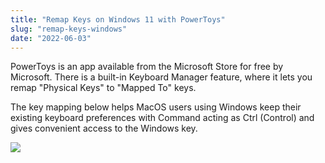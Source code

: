```yaml
---
title: "Remap Keys on Windows 11 with PowerToys"
slug: "remap-keys-windows"
date: "2022-06-03"
---
```

PowerToys is an app available from the Microsoft Store for free by Microsoft. There is a built-in Keyboard Manager feature, where it lets you remap "Physical Keys" to "Mapped To" keys.

The key mapping below helps MacOS users using Windows keep their existing keyboard preferences with Command acting as Ctrl (Control) and gives convenient access to the Windows key.

![](/2022-06-03-remap-keys-windows.png)